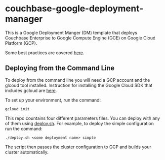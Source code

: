 # couchbase-google-deployment-manager

This is a Google Deployment Manger (DM) template that deploys Couchbase Enterprise to Google Compute Engine (GCE) on Google Cloud Platform (GCP).

Some best practices are covered [here](documentation/bestPractices.md).

## Deploying from the Command Line

To deploy from the command line you will need a GCP account and the glcoud tool installed.  Instruction for installing the Google Cloud SDK that includes gcloud are [here](https://cloud.google.com/sdk/).

To set up your environment, run the command:

    gcloud init

This repo countains four different parameters files.  You can deploy with any of them using [deploy.sh](deploy.sh).  For example, to deploy the simple configuration run the command:

    ./deploy.sh <some deployment name> simple

The script then passes the cluster configuration to GCP and builds your cluster automatically.
